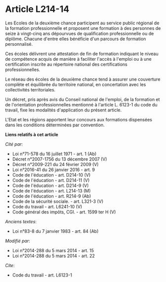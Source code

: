 # Article L214-14

Les Ecoles de la deuxième chance participent au service public régional de la formation professionnelle et proposent une
formation à des personnes de seize à vingt-cinq ans dépourvues de qualification professionnelle ou de diplôme. Chacune
d'entre elles bénéficie d'un parcours de formation personnalisé. 

Ces écoles délivrent une attestation de fin de formation indiquant le niveau de compétence acquis de manière à faciliter
l'accès à l'emploi ou à une certification inscrite au répertoire national des certifications professionnelles. 

Le réseau des écoles de la deuxième chance tend à assurer une couverture complète et équilibrée du territoire national, en
concertation avec les collectivités territoriales. 

Un décret, pris après avis du Conseil national de l'emploi, de la formation et de l'orientation professionnelles mentionné à
l'article L. 6123-1 du code du travail, fixe les modalités d'application du présent article. 

L'Etat et les régions apportent leur concours aux formations dispensées dans les conditions déterminées par convention.

**Liens relatifs à cet article**

_Cité par_:

  - Loi n°71-578 du 16 juillet 1971 - art. 1 (Ab)
  - Décret n°2007-1756 du 13 décembre 2007 (V)
  - Décret n°2009-221 du 24 février 2009 (V)
  - Loi n°2016-41 du 26 janvier 2016 - art. 9
  - Code de l'éducation - art. D214-10 (V)
  - Code de l'éducation - art. D214-11 (V)
  - Code de l'éducation - art. D214-9 (V)
  - Code de l'éducation - art. L214-13 (M)
  - Code de l'éducation - art. R214-9 (Ab)
  - Code de la sécurité sociale. - art. L321-3 (V)
  - Code du travail - art. L6241-10 (V)
  - Code général des impôts, CGI. - art. 1599 ter H (V)

_Anciens textes_:

  - Loi n°83-8 du 7 janvier 1983 - art. 84 (Ab)

_Modifié par_:

  - Loi n°2014-288 du 5 mars 2014 - art. 15
  - Loi n°2014-288 du 5 mars 2014 - art. 22

_Cite_:

  - Code du travail - art. L6123-1
